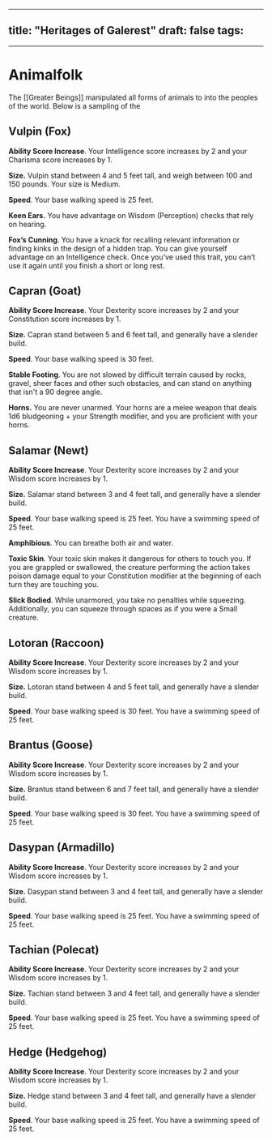 
---
title: "Heritages of Galerest"
draft: false
tags:
  - 
---
# Animalfolk

The [[Greater Beings]] manipulated all forms of animals to into the peoples of the world.  Below is a sampling of the

## Vulpin (Fox)

**Ability Score Increase**. Your Intelligence score increases by 2 and your Charisma score increases by 1.

**Size.** Vulpin stand between 4 and 5 feet tall, and weigh between 100 and 150 pounds. Your size is Medium.

**Speed**. Your base walking speed is 25 feet.

**Keen Ears.** You have advantage on Wisdom (Perception) checks that rely on hearing.

**Fox’s Cunning**. You have a knack for recalling relevant information or finding kinks in the design of a hidden trap.  You can give yourself advantage on an Intelligence check. Once you’ve used this trait, you can’t use it again until you finish a short or long rest.


## Capran (Goat)

**Ability Score Increase**. Your Dexterity score increases by 2 and your Constitution score increases by 1.

**Size.** Capran stand between 5 and 6 feet tall, and generally have a slender build.

**Speed**. Your base walking speed is 30 feet.

**Stable Footing**. You are not slowed by difficult terrain caused by rocks, gravel, sheer faces and other such obstacles, and can stand on anything that isn't a 90 degree angle.

**Horns.** You are never unarmed. Your horns are a melee weapon that deals 1d6 bludgeoning + your Strength modifier, and you are proficient with your horns.


## Salamar (Newt)

**Ability Score Increase**. Your Dexterity score increases by 2 and your Wisdom score increases by 1.

**Size.** Salamar stand between 3 and 4 feet tall, and generally have a slender build.

**Speed**. Your base walking speed is 25 feet.  You have a swimming speed of 25 feet.

**Amphibious**. You can breathe both air and water.

**Toxic Skin**. Your toxic skin makes it dangerous for others to touch you. If you are grappled or swallowed, the creature performing the action takes poison damage equal to your Constitution modifier at the beginning of each turn they are touching you.

**Slick Bodied**. While unarmored, you take no penalties while squeezing. Additionally, you can squeeze through spaces as if you were a Small creature.


## Lotoran (Raccoon)

**Ability Score Increase**. Your Dexterity score increases by 2 and your Wisdom score increases by 1.

**Size.** Lotoran stand between 4 and 5 feet tall, and generally have a slender build.

**Speed**. Your base walking speed is 30 feet.  You have a swimming speed of 25 feet.

## Brantus (Goose)

**Ability Score Increase**. Your Dexterity score increases by 2 and your Wisdom score increases by 1.

**Size.** Brantus stand between 6 and 7 feet tall, and generally have a slender build.

**Speed**. Your base walking speed is 30 feet.  You have a swimming speed of 25 feet.
## Dasypan (Armadillo)

**Ability Score Increase**. Your Dexterity score increases by 2 and your Wisdom score increases by 1.

**Size.** Dasypan stand between 3 and 4 feet tall, and generally have a slender build.

**Speed**. Your base walking speed is 25 feet.  You have a swimming speed of 25 feet.
## Tachian (Polecat)

**Ability Score Increase**. Your Dexterity score increases by 2 and your Wisdom score increases by 1.

**Size.** Tachian stand between 3 and 4 feet tall, and generally have a slender build.

**Speed**. Your base walking speed is 25 feet.  You have a swimming speed of 25 feet.

## Hedge (Hedgehog)

**Ability Score Increase**. Your Dexterity score increases by 2 and your Wisdom score increases by 1.

**Size.** Hedge stand between 3 and 4 feet tall, and generally have a slender build.

**Speed**. Your base walking speed is 25 feet.  You have a swimming speed of 25 feet.